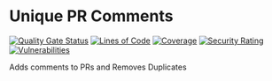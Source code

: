 # Unique PR Comments

[![Quality Gate Status](https://sonarcloud.io/api/project_badges/measure?project=spicyparrot_pr-comment-action&metric=alert_status&token=2d2eecc67d1ffda65dc694508685014dae56285f)](https://sonarcloud.io/summary/new_code?id=spicyparrot_pr-comment-action)
[![Lines of Code](https://sonarcloud.io/api/project_badges/measure?project=spicyparrot_pr-comment-action&metric=ncloc&token=2d2eecc67d1ffda65dc694508685014dae56285f)](https://sonarcloud.io/summary/new_code?id=spicyparrot_pr-comment-action)
[![Coverage](https://sonarcloud.io/api/project_badges/measure?project=spicyparrot_pr-comment-action&metric=coverage&token=2d2eecc67d1ffda65dc694508685014dae56285f)](https://sonarcloud.io/summary/new_code?id=spicyparrot_pr-comment-action)
[![Security Rating](https://sonarcloud.io/api/project_badges/measure?project=spicyparrot_pr-comment-action&metric=security_rating&token=2d2eecc67d1ffda65dc694508685014dae56285f)](https://sonarcloud.io/summary/new_code?id=spicyparrot_pr-comment-action)
[![Vulnerabilities](https://sonarcloud.io/api/project_badges/measure?project=spicyparrot_pr-comment-action&metric=vulnerabilities&token=2d2eecc67d1ffda65dc694508685014dae56285f)](https://sonarcloud.io/summary/new_code?id=spicyparrot_pr-comment-action)

Adds comments to PRs and Removes Duplicates
